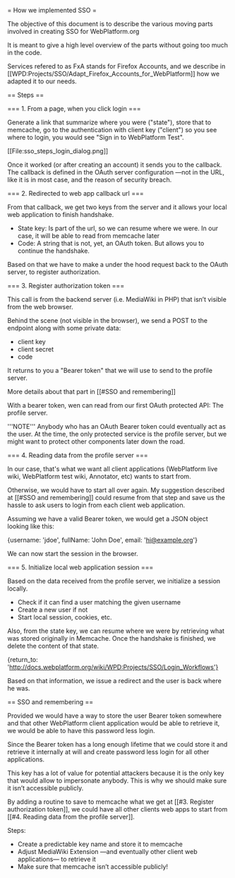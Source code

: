 = How we implemented SSO =

The objective of this document is to describe the various moving parts involved in creating SSO for WebPlatform.org

It is meant to give a high level overview of the parts without going too much in the code.

Services refered to as FxA stands for Firefox Accounts, and we describe in [[WPD:Projects/SSO/Adapt_Firefox_Accounts_for_WebPlatform]] how we adapted it to our needs.

== Steps ==

=== 1. From a page, when you click login ===

Generate a link that summarize where you were ("state"), store that to memcache, go to the authentication with client key ("client") so you see where to login, you would see "Sign in to WebPlatform Test".

[[File:sso_steps_login_dialog.png]]

Once it worked (or after creating an account) it sends you to the callback. The callback is defined in the OAuth server configuration —not in the URL, like it is in most case, and the reason of security breach.


=== 2. Redirected to web app callback url ===

From that callback, we get two keys from the server and it allows your local web application to finish handshake.

* State key: Is part of the url, so we can resume where we were. In our case, it will be able to read from memcache later
* Code: A string that is not, yet, an OAuth token. But allows you to continue the handshake.

Based on that we have to make a under the hood request back to the OAuth server, to register authorization.

=== 3. Register authorization token ===

This call is from the backend server (i.e. MediaWiki in PHP) that isn’t visible from the web browser.

Behind the scene (not visible in the browser), we send a POST to the endpoint along with some private data:

* client key
* client secret
* code

It returns to you a "Bearer token" that we will use to send to the profile server.

More details about that part in [[#SSO and remembering]]

With a bearer token, wen can read from our first OAuth protected API: The profile server.

'''NOTE''' Anybody who has an OAuth Bearer token could eventually act as the user. At the time, the only protected service is the profile server, but we might want to protect other components later down the road.


=== 4. Reading data from the profile server ===

In our case, that's what we want all client applications (WebPlatform live wiki, WebPlatform test wiki, Annotator, etc) wants to start from.

Otherwise, we would have to start all over again. My suggestion described at [[#SSO and remembering]] could resume from that step and save us the hassle to ask users to login from each client web application.

Assuming we have a valid Bearer token, we would get a JSON object looking like this:

<syntaxhighlight>{username: 'jdoe', fullName: 'John Doe', email: 'hi@example.org'}</syntaxhighlight>

We can now start the session in the browser.

=== 5. Initialize local web application session ===

Based on the data received from the profile server, we initialize a session locally.

* Check if it can find a user matching the given username
* Create a new user if not
* Start local session, cookies, etc.

Also, from the state key, we can resume where we were by retrieving what was stored originally in Memcache. Once the handshake is finished, we delete the content of that state.

<syntaxhighlight>{return_to: 'http://docs.webplatform.org/wiki/WPD:Projects/SSO/Login_Workflows'}</syntaxhighlight>

Based on that information, we issue a redirect and the user is back where he was.

== SSO and remembering ==

Provided we would have a way to store the user Bearer token somewhere and that other WebPlatform client application would be able to retrieve it, we would be able to have this password less login.

Since the Bearer token has a long enough lifetime that we could store it and retrieve it internally at will and create password less login for all other applications.

This key has a lot of value for potential attackers because it is the only key that would allow to impersonate anybody. This is why we should make sure it isn’t accessible publicly.

By adding a routine to save to memcache what we get at [[#3. Register authorization token]], we could have all other clients web apps to start from [[#4. Reading data from the profile server]].

Steps:
* Create a predictable key name and store it to memcache
* Adjust MediaWiki Extension —and eventually other client web applications— to retrieve it
* Make sure that memcache isn’t accessible publicly!